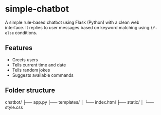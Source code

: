 # simple-chatbot

A simple rule-based chatbot using Flask (Python) with a clean web interface. It replies to user messages based on keyword matching using `if-else` conditions.


## Features

- Greets users
- Tells current time and date
- Tells random jokes
- Suggests available commands

## Folder structure

chatbot/
├── app.py
├── templates/
│   └── index.html
├── static/
│   └── style.css

